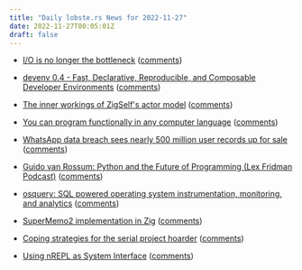```yaml
---
title: "Daily lobste.rs News for 2022-11-27"
date: 2022-11-27T00:05:01Z
draft: false
---
```






- [I/O is no longer the bottleneck](https://benhoyt.com/writings/io-is-no-longer-the-bottleneck/)
  ([comments](https://lobste.rs/s/gwamzp/i_o_is_no_longer_bottleneck))



- [devenv 0.4 - Fast, Declarative, Reproducible, and Composable Developer Environments](https://devenv.sh/blog/2022/11/27/devenv-04)
  ([comments](https://lobste.rs/s/bv9dcq/devenv_0_4_fast_declarative_reproducible))



- [The inner workings of ZigSelf's actor model](https://sin-ack.github.io/posts/zigself-actor/)
  ([comments](https://lobste.rs/s/oguatb/inner_workings_zigself_s_actor_model))



- [You can program functionally in any computer language](http://boston.conman.org/2022/11/25.1)
  ([comments](https://lobste.rs/s/prwwht/you_can_program_functionally_any))



- [WhatsApp data breach sees nearly 500 million user records up for sale](https://www.techradar.com/news/whatsapp-data-breach-sees-nearly-500-million-user-records-up-for-sale)
  ([comments](https://lobste.rs/s/mbvrnv/whatsapp_data_breach_sees_nearly_500))



- [Guido van Rossum: Python and the Future of Programming (Lex Fridman Podcast)](https://lexfridman.com/guido-van-rossum-2/)
  ([comments](https://lobste.rs/s/qjecvy/guido_van_rossum_python_future))



- [osquery: SQL powered operating system instrumentation, monitoring, and analytics](https://github.com/osquery/osquery)
  ([comments](https://lobste.rs/s/ipv7gj/osquery_sql_powered_operating_system))



- [SuperMemo2 implementation in Zig](https://len.falken.directory/code/sm2.git/)
  ([comments](https://lobste.rs/s/qmqwyk/supermemo2_implementation_zig))



- [Coping strategies for the serial project hoarder](https://simonwillison.net/2022/Nov/26/productivity/)
  ([comments](https://lobste.rs/s/7fiajr/coping_strategies_for_serial_project))



- [Using nREPL as System Interface](https://yogthos.net/posts/2022-11-26-nREPL-system-interaction.html)
  ([comments](https://lobste.rs/s/cmoxll/using_nrepl_as_system_interface))


